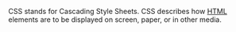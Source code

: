 CSS stands for Cascading Style Sheets. CSS describes how [HTML](/wiki/HTML) elements are to be displayed on screen, paper, or in other media.

    
